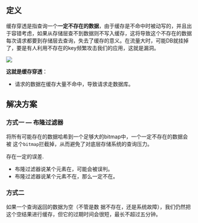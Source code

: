 ## 定义

缓存穿透是指查询一个**一定不存在的数据**，由于缓存是不命中时被动写的，并且出于容错考虑，如果从存储层查不到数据则不写入缓存，这将导致这个不存在的数据每次请求都要到存储层去查询，失去了缓存的意义。在流量大时，可能DB就挂掉了，要是有人利用不存在的key频繁攻击我们的应用，这就是漏洞。

![](https://youpaiyun.zongqilive.cn/image/006tKfTcly1g0aht4m5ptj30gz0gf3zu.jpg)

**这就是缓存穿透**：

- 请求的数据在缓存大量不命中，导致请求走数据库。

## 解决方案

### 方式一 — 布隆过滤器

将所有可能存在的数据哈希到一个足够大的bitmap中，一个一定不存在的数据会被 这个`bitmap`拦截掉，从而避免了对底层存储系统的查询压力。

存在一定的误差.

- 布隆过滤器说某个元素在，可能会被误判。
- 布隆过滤器说某个元素不在，那么一定不在。



### 方式二

如果一个查询返回的数据为空（不管是数 据不存在，还是系统故障），我们仍然把这个空结果进行缓存，但它的过期时间会很短，最长不超过五分钟。



